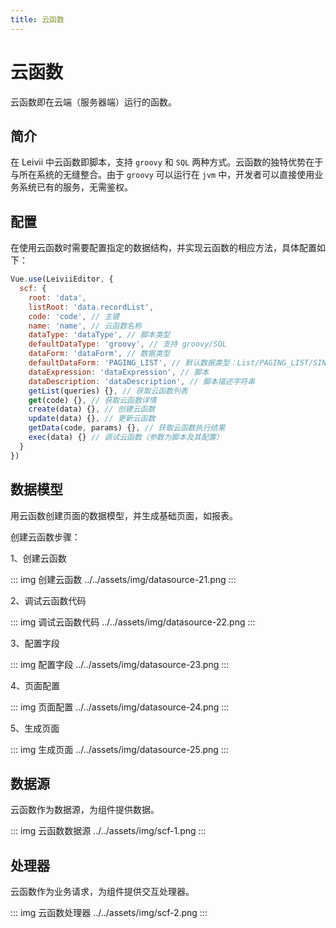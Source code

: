 ```yaml
---
title: 云函数
---
```


# 云函数

云函数即在云端（服务器端）运行的函数。

## 简介

在 Leivii 中云函数即脚本，支持 `groovy` 和 `SQL` 两种方式。云函数的独特优势在于与所在系统的无缝整合。由于 `groovy` 可以运行在 `jvm` 中，开发者可以直接使用业务系统已有的服务，无需鉴权。

## 配置

在使用云函数时需要配置指定的数据结构，并实现云函数的相应方法，具体配置如下：

```js
Vue.use(LeiviiEditor, {
  scf: {
    root: 'data',
    listRoot: 'data.recordList',
    code: 'code', // 主键
    name: 'name', // 云函数名称
    dataType: 'dataType', // 脚本类型
    defaultDataType: 'groovy', // 支持 groovy/SQL
    dataForm: 'dataForm', // 数据类型
    defaultDataForm: 'PAGING_LIST', // 默认数据类型：List/PAGING_LIST/SINGLE
    dataExpression: 'dataExpression', // 脚本
    dataDescription: 'dataDescription', // 脚本描述字符串
    getList(queries) {}, // 获取云函数列表
    get(code) {}, // 获取云函数详情
    create(data) {}, // 创建云函数
    update(data) {}, // 更新云函数
    getData(code, params) {}, // 获取云函数执行结果
    exec(data) {} // 调试云函数（参数为脚本及其配置）
  }
})
```

## 数据模型

用云函数创建页面的数据模型，并生成基础页面，如报表。

创建云函数步骤：

1、创建云函数

::: img 创建云函数
../../assets/img/datasource-21.png
:::

2、调试云函数代码

::: img 调试云函数代码
../../assets/img/datasource-22.png
:::

3、配置字段

::: img 配置字段
../../assets/img/datasource-23.png
:::

4、页面配置

::: img 页面配置
../../assets/img/datasource-24.png
:::

5、生成页面

::: img 生成页面
../../assets/img/datasource-25.png
:::


## 数据源

云函数作为数据源，为组件提供数据。

::: img 云函数数据源
../../assets/img/scf-1.png
:::

## 处理器

云函数作为业务请求，为组件提供交互处理器。

::: img 云函数处理器
../../assets/img/scf-2.png
:::

